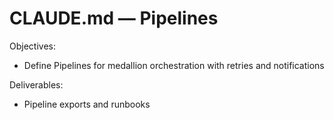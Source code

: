# CLAUDE.md — Pipelines

Objectives:
- Define Pipelines for medallion orchestration with retries and notifications

Deliverables:
- Pipeline exports and runbooks

